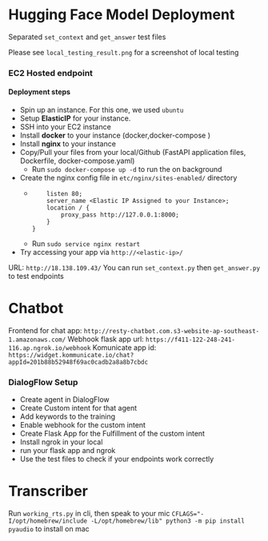 # Hugging Face Model Deployment
Separated `set_context` and `get_answer` test files

Please see `local_testing_result.png` for a screenshot of local testing 

### EC2 Hosted endpoint
#### Deployment steps
  - Spin up an instance. For this one, we used `ubuntu`
  - Setup **ElasticIP** for your instance. 
  - SSH into your EC2 instance
  - Install **docker** to your instance (docker,docker-compose )
  - Install **nginx** to your instance
  - Copy/Pull your files from your local/Github (FastAPI application files, Dockerfile, docker-compose.yaml)
      - Run `sudo docker-compose up -d` to run the on background
  - Create the nginx config file in `etc/nginx/sites-enabled/` directory
      - ``` server {
            listen 80;
            server_name <Elastic IP Assigned to your Instance>;
            location / {
                proxy_pass http://127.0.0.1:8000;
            }
        }
      - Run `sudo service nginx restart`
  - Try accessing your app via `http://<elastic-ip>/`



URL: `http://18.138.109.43/`
You can run `set_context.py` then `get_answer.py` to test endpoints


# Chatbot

Frontend for chat app: `http://resty-chatbot.com.s3-website-ap-southeast-1.amazonaws.com/`
Webhook flask app url: `https://f411-122-248-241-116.ap.ngrok.io/webhook`
Komunicate app id: `https://widget.kommunicate.io/chat?appId=201b88b52948f69ac0cadb2a8a8b7cbdc`


### DialogFlow Setup
  - Create agent in DialogFlow
  - Create Custom intent for that agent
  - Add keywords to the training
  - Enable webhook for the custom intent
  - Create Flask App for the Fulfillment of the custom intent
  - Install ngrok in your local
  - run your flask app and ngrok
  - Use the test files to check if your endpoints work correctly

# Transcriber
Run `working_rts.py` in cli, then speak to your mic
`CFLAGS="-I/opt/homebrew/include -L/opt/homebrew/lib" python3 -m pip install pyaudio` to install on mac
